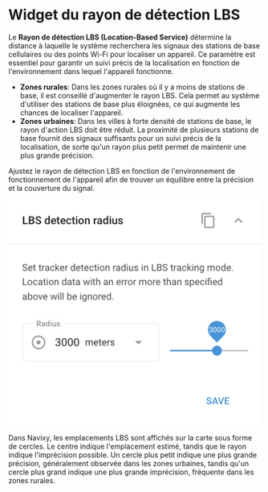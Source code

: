 # Widget du rayon de détection LBS

Le **Rayon de détection LBS (Location-Based Service)** détermine la distance à laquelle le système recherchera les signaux des stations de base cellulaires ou des points Wi-Fi pour localiser un appareil. Ce paramètre est essentiel pour garantir un suivi précis de la localisation en fonction de l'environnement dans lequel l'appareil fonctionne.

* **Zones rurales**: Dans les zones rurales où il y a moins de stations de base, il est conseillé d'augmenter le rayon LBS. Cela permet au système d'utiliser des stations de base plus éloignées, ce qui augmente les chances de localiser l'appareil.
* **Zones urbaines**: Dans les villes à forte densité de stations de base, le rayon d'action LBS doit être réduit. La proximité de plusieurs stations de base fournit des signaux suffisants pour un suivi précis de la localisation, de sorte qu'un rayon plus petit permet de maintenir une plus grande précision.

Ajustez le rayon de détection LBS en fonction de l'environnement de fonctionnement de l'appareil afin de trouver un équilibre entre la précision et la couverture du signal.

![image-20240815-180931.png](../../../guide-de-litilizateur/appareils-et-parametres/localisation-et-mouvement/attachments/image-20240815-180931.png)

Dans Navixy, les emplacements LBS sont affichés sur la carte sous forme de cercles. Le centre indique l'emplacement estimé, tandis que le rayon indique l'imprécision possible. Un cercle plus petit indique une plus grande précision, généralement observée dans les zones urbaines, tandis qu'un cercle plus grand indique une plus grande imprécision, fréquente dans les zones rurales.
